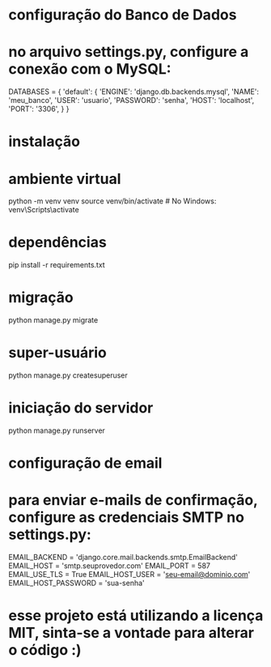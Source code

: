 # configuração do Banco de Dados
# no arquivo settings.py, configure a conexão com o MySQL:

DATABASES = {
    'default': {
        'ENGINE': 'django.db.backends.mysql',
        'NAME': 'meu_banco',
        'USER': 'usuario',
        'PASSWORD': 'senha',
        'HOST': 'localhost',
        'PORT': '3306',
    }
}

# instalação

# ambiente virtual
python -m venv venv
source venv/bin/activate  # No Windows: venv\Scripts\activate
# dependências
pip install -r requirements.txt
# migração
python manage.py migrate
# super-usuário
python manage.py createsuperuser
# iniciação do servidor
python manage.py runserver

# configuração de email
# para enviar e-mails de confirmação, configure as credenciais SMTP no settings.py:

EMAIL_BACKEND = 'django.core.mail.backends.smtp.EmailBackend'
EMAIL_HOST = 'smtp.seuprovedor.com'
EMAIL_PORT = 587
EMAIL_USE_TLS = True
EMAIL_HOST_USER = 'seu-email@dominio.com'
EMAIL_HOST_PASSWORD = 'sua-senha'

# esse projeto está utilizando a licença MIT, sinta-se a vontade para alterar o código :)
